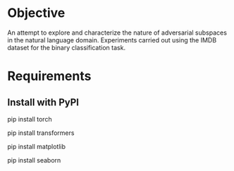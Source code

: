 # Objective

An attempt to explore and characterize the nature of adversarial subspaces in the natural language domain.
Experiments carried out using the IMDB dataset for the binary classification task.

# Requirements

## Install with PyPI

pip install torch

pip install transformers

pip install matplotlib

pip install seaborn
